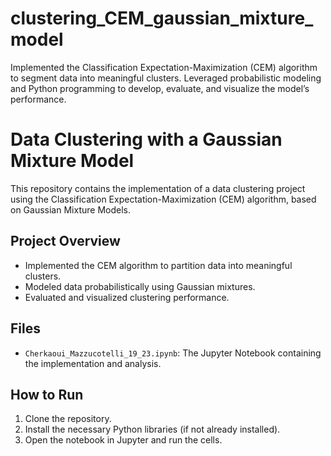 # clustering_CEM_gaussian_mixture_model
Implemented the Classification Expectation-Maximization (CEM) algorithm to segment data into meaningful clusters. Leveraged probabilistic modeling and Python programming to develop, evaluate, and visualize the model’s performance.


# Data Clustering with a Gaussian Mixture Model

This repository contains the implementation of a data clustering project using the Classification Expectation-Maximization (CEM) algorithm, based on Gaussian Mixture Models.

## Project Overview

- Implemented the CEM algorithm to partition data into meaningful clusters.
- Modeled data probabilistically using Gaussian mixtures.
- Evaluated and visualized clustering performance.

## Files

- `Cherkaoui_Mazzucotelli_19_23.ipynb`: The Jupyter Notebook containing the implementation and analysis.

## How to Run

1. Clone the repository.
2. Install the necessary Python libraries (if not already installed).
3. Open the notebook in Jupyter and run the cells.
